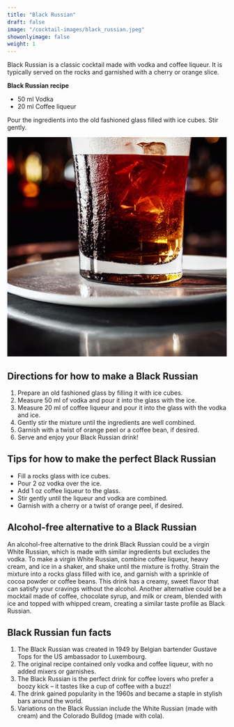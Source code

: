 ```yaml
---
title: "Black Russian"
draft: false
image: "/cocktail-images/black_russian.jpeg"
showonlyimage: false
weight: 1
---
```


Black Russian is a classic cocktail made with vodka and coffee liqueur. It is typically served on the rocks and garnished with a cherry or orange slice.

<!--more-->

**Black Russian recipe**

- 50 ml Vodka
- 20 ml Coffee liqueur


Pour the ingredients into the old fashioned glass filled with ice cubes. Stir gently.

![](/cocktail-images/black_russian.jpeg)


## Directions for how to make a Black Russian

1. Prepare an old fashioned glass by filling it with ice cubes.
2. Measure 50 ml of vodka and pour it into the glass with the ice.
3. Measure 20 ml of coffee liqueur and pour it into the glass with the vodka and ice.
4. Gently stir the mixture until the ingredients are well combined.
5. Garnish with a twist of orange peel or a coffee bean, if desired.
6. Serve and enjoy your Black Russian drink!

## Tips for how to make the perfect Black Russian

- Fill a rocks glass with ice cubes.
- Pour 2 oz vodka over the ice.
- Add 1 oz coffee liqueur to the glass.
- Stir gently until the liqueur and vodka are combined.
- Garnish with a cherry or a twist of orange peel, if desired.

## Alcohol-free alternative to a Black Russian

An alcohol-free alternative to the drink Black Russian could be a virgin White Russian, which is made with similar ingredients but excludes the vodka. To make a virgin White Russian, combine coffee liqueur, heavy cream, and ice in a shaker, and shake until the mixture is frothy. Strain the mixture into a rocks glass filled with ice, and garnish with a sprinkle of cocoa powder or coffee beans. This drink has a creamy, sweet flavor that can satisfy your cravings without the alcohol. Another alternative could be a mocktail made of coffee, chocolate syrup, and milk or cream, blended with ice and topped with whipped cream, creating a similar taste profile as Black Russian.

## Black Russian fun facts

1. The Black Russian was created in 1949 by Belgian bartender Gustave Tops for the US ambassador to Luxembourg.
2. The original recipe contained only vodka and coffee liqueur, with no added mixers or garnishes.
3. The Black Russian is the perfect drink for coffee lovers who prefer a boozy kick – it tastes like a cup of coffee with a buzz!
4. The drink gained popularity in the 1960s and became a staple in stylish bars around the world. 
5. Variations on the Black Russian include the White Russian (made with cream) and the Colorado Bulldog (made with cola).
